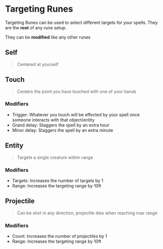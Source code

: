 # Targeting Runes

Targeting Runes can be used to select different targets for your spells.
They are the **root** of any rune setup.

They can be **modified** like any other runes

## Self

> Centered at yourself

## Touch

> Centers the point you have touched with one of your hands

### Modifiers

- Trigger: Whatever you touch will be effected by your spell once someone interacts with that object/entity
- Grand delay: Staggers the spell by an extra hour
- Minor delay: Staggers the spell by an extra minute

## Entity

> Targets a single creature within range

### Modifiers

- Targets: Increases the number of targets by 1
- Range: Increases the targeting range by 10ft

## Projectile

> Can be shot in any direction, projectile dies when reaching max range

### Modifiers

- Count: Increases the number of projectiles by 1
- Range: Increases the targeting range by 10ft